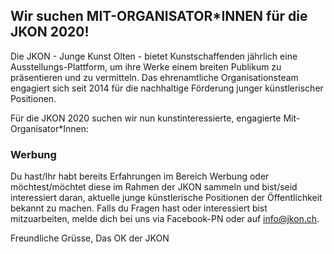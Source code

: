 ## Wir suchen MIT-ORGANISATOR\*INNEN für die JKON 2020!

Die JKON - Junge Kunst Olten - bietet Kunstschaffenden jährlich eine Ausstellungs-Plattform, um ihre Werke einem breiten Publikum zu präsentieren und zu vermitteln. Das ehrenamtliche Organisationsteam engagiert sich seit 2014 für die nachhaltige Förderung junger künstlerischer Positionen.

Für die JKON 2020 suchen wir nun kunstinteressierte, engagierte Mit-Organisator\*Innen:

### Werbung

Du hast/Ihr habt bereits Erfahrungen im Bereich Werbung oder möchtest/möchtet diese im Rahmen der JKON sammeln und bist/seid interessiert daran, aktuelle junge künstlerische Positionen der Öffentlichkeit bekannt zu machen.
Falls du Fragen hast oder interessiert bist mitzuarbeiten, melde dich bei uns via Facebook-PN oder auf [info@jkon.ch](mailto:info@jkon.ch).

Freundliche Grüsse,
Das OK der JKON

